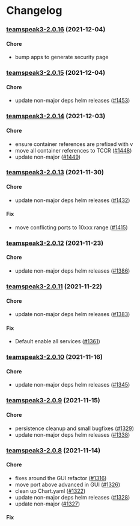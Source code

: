 # Changelog<br>


<a name="teamspeak3-2.0.16"></a>
### [teamspeak3-2.0.16](https://github.com/truecharts/apps/compare/teamspeak3-2.0.15...teamspeak3-2.0.16) (2021-12-04)

#### Chore

* bump apps to generate security page



<a name="teamspeak3-2.0.15"></a>
### [teamspeak3-2.0.15](https://github.com/truecharts/apps/compare/teamspeak3-2.0.14...teamspeak3-2.0.15) (2021-12-04)

#### Chore

* update non-major deps helm releases ([#1453](https://github.com/truecharts/apps/issues/1453))



<a name="teamspeak3-2.0.14"></a>
### [teamspeak3-2.0.14](https://github.com/truecharts/apps/compare/teamspeak3-2.0.13...teamspeak3-2.0.14) (2021-12-03)

#### Chore

* ensure container references are prefixed with v
* move all container references to TCCR ([#1448](https://github.com/truecharts/apps/issues/1448))
* update non-major ([#1449](https://github.com/truecharts/apps/issues/1449))



<a name="teamspeak3-2.0.13"></a>
### [teamspeak3-2.0.13](https://github.com/truecharts/apps/compare/teamspeak3-2.0.12...teamspeak3-2.0.13) (2021-11-30)

#### Chore

* update non-major deps helm releases ([#1432](https://github.com/truecharts/apps/issues/1432))

#### Fix

* move conflicting ports to 10xxx range ([#1415](https://github.com/truecharts/apps/issues/1415))



<a name="teamspeak3-2.0.12"></a>
### [teamspeak3-2.0.12](https://github.com/truecharts/apps/compare/teamspeak3-2.0.11...teamspeak3-2.0.12) (2021-11-23)

#### Chore

* update non-major deps helm releases ([#1386](https://github.com/truecharts/apps/issues/1386))



<a name="teamspeak3-2.0.11"></a>
### [teamspeak3-2.0.11](https://github.com/truecharts/apps/compare/teamspeak3-2.0.10...teamspeak3-2.0.11) (2021-11-22)

#### Chore

* update non-major deps helm releases ([#1383](https://github.com/truecharts/apps/issues/1383))

#### Fix

* Default enable all services ([#1361](https://github.com/truecharts/apps/issues/1361))



<a name="teamspeak3-2.0.10"></a>
### [teamspeak3-2.0.10](https://github.com/truecharts/apps/compare/teamspeak3-2.0.9...teamspeak3-2.0.10) (2021-11-16)

#### Chore

* update non-major deps helm releases ([#1345](https://github.com/truecharts/apps/issues/1345))



<a name="teamspeak3-2.0.9"></a>
### [teamspeak3-2.0.9](https://github.com/truecharts/apps/compare/teamspeak3-2.0.8...teamspeak3-2.0.9) (2021-11-15)

#### Chore

* persistence cleanup and small bugfixes ([#1329](https://github.com/truecharts/apps/issues/1329))
* update non-major deps helm releases ([#1338](https://github.com/truecharts/apps/issues/1338))



<a name="teamspeak3-2.0.8"></a>
### [teamspeak3-2.0.8](https://github.com/truecharts/apps/compare/teamspeak3-2.0.7...teamspeak3-2.0.8) (2021-11-14)

#### Chore

* fixes around the GUI refactor ([#1316](https://github.com/truecharts/apps/issues/1316))
* move port above advanced in GUI ([#1326](https://github.com/truecharts/apps/issues/1326))
* clean up Chart.yaml ([#1322](https://github.com/truecharts/apps/issues/1322))
* update non-major deps helm releases ([#1328](https://github.com/truecharts/apps/issues/1328))
* update non-major ([#1327](https://github.com/truecharts/apps/issues/1327))

#### Fix

